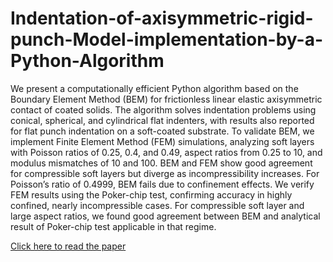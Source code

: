 # Indentation-of-axisymmetric-rigid-punch-Model-implementation-by-a-Python-Algorithm
We present a computationally efficient Python algorithm based on the Boundary Element Method (BEM) for frictionless linear elastic axisymmetric contact of coated solids. The algorithm solves indentation problems using conical, spherical, and cylindrical flat indenters, with results also reported for flat punch indentation on a soft-coated substrate. To validate BEM, we implement Finite Element Method (FEM) simulations, analyzing soft layers with Poisson ratios of 0.25, 0.4, and 0.49, aspect ratios from 0.25 to 10, and modulus mismatches of 10 and 100. BEM and FEM show good agreement for compressible soft layers but diverge as incompressibility increases. For Poisson’s ratio of 0.4999, BEM fails due to confinement effects. We verify FEM results using the Poker-chip test, confirming accuracy in highly confined, nearly incompressible cases. For compressible soft layer and large aspect ratios, we found good agreement between BEM and analytical result of Poker-chip test applicable in that regime.

[Click here to read the paper](https://www.sciencedirect.com/science/article/pii/S095579972500147X)
